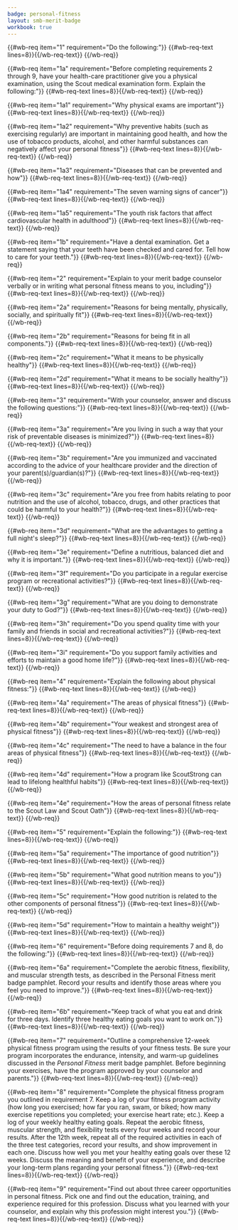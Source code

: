 ```yaml
---
badge: personal-fitness
layout: smb-merit-badge
workbook: true
---
```



{{#wb-req item="1" requirement="Do the following:"}}
{{#wb-req-text lines=8}}{{/wb-req-text}}
{{/wb-req}}

{{#wb-req item="1a" requirement="Before completing requirements 2 through 9, have your health-care practitioner give you a physical examination, using the Scout medical examination form. Explain the following:"}}
{{#wb-req-text lines=8}}{{/wb-req-text}}
{{/wb-req}}

{{#wb-req item="1a1" requirement="Why physical exams are important"}}
{{#wb-req-text lines=8}}{{/wb-req-text}}
{{/wb-req}}

{{#wb-req item="1a2" requirement="Why preventive habits (such as exercising regularly) are important in maintaining good health, and how the use of tobacco products, alcohol, and other harmful substances can negatively affect your personal fitness"}}
{{#wb-req-text lines=8}}{{/wb-req-text}}
{{/wb-req}}

{{#wb-req item="1a3" requirement="Diseases that can be prevented and how"}}
{{#wb-req-text lines=8}}{{/wb-req-text}}
{{/wb-req}}

{{#wb-req item="1a4" requirement="The seven warning signs of cancer"}}
{{#wb-req-text lines=8}}{{/wb-req-text}}
{{/wb-req}}

{{#wb-req item="1a5" requirement="The youth risk factors that affect cardiovascular health in adulthood"}}
{{#wb-req-text lines=8}}{{/wb-req-text}}
{{/wb-req}}

{{#wb-req item="1b" requirement="Have a dental examination. Get a statement saying that your teeth have been checked and cared for. Tell how to care for your teeth."}}
{{#wb-req-text lines=8}}{{/wb-req-text}}
{{/wb-req}}

{{#wb-req item="2" requirement="Explain to your merit badge counselor verbally or in writing what personal fitness means to you, including"}}
{{#wb-req-text lines=8}}{{/wb-req-text}}
{{/wb-req}}

{{#wb-req item="2a" requirement="Reasons for being mentally, physically, socially, and spiritually fit"}}
{{#wb-req-text lines=8}}{{/wb-req-text}}
{{/wb-req}}

{{#wb-req item="2b" requirement="Reasons for being fit in all components."}}
{{#wb-req-text lines=8}}{{/wb-req-text}}
{{/wb-req}}

{{#wb-req item="2c" requirement="What it means to be physically healthy"}}
{{#wb-req-text lines=8}}{{/wb-req-text}}
{{/wb-req}}

{{#wb-req item="2d" requirement="What it means to be socially healthy"}}
{{#wb-req-text lines=8}}{{/wb-req-text}}
{{/wb-req}}

{{#wb-req item="3" requirement="With your counselor, answer and discuss the following questions:"}}
{{#wb-req-text lines=8}}{{/wb-req-text}}
{{/wb-req}}

{{#wb-req item="3a" requirement="Are you living in such a way that your risk of preventable diseases is minimized?"}}
{{#wb-req-text lines=8}}{{/wb-req-text}}
{{/wb-req}}

{{#wb-req item="3b" requirement="Are you immunized and vaccinated according to the advice of your healthcare provider and the direction of your parent(s)/guardian(s)?"}}
{{#wb-req-text lines=8}}{{/wb-req-text}}
{{/wb-req}}

{{#wb-req item="3c" requirement="Are you free from habits relating to poor nutrition and the use of alcohol, tobacco, drugs, and other practices that could be harmful to your health?"}}
{{#wb-req-text lines=8}}{{/wb-req-text}}
{{/wb-req}}

{{#wb-req item="3d" requirement="What are the advantages to getting a full night's sleep?"}}
{{#wb-req-text lines=8}}{{/wb-req-text}}
{{/wb-req}}

{{#wb-req item="3e" requirement="Define a nutritious, balanced diet and why it is important."}}
{{#wb-req-text lines=8}}{{/wb-req-text}}
{{/wb-req}}

{{#wb-req item="3f" requirement="Do you participate in a regular exercise program or recreational activities?"}}
{{#wb-req-text lines=8}}{{/wb-req-text}}
{{/wb-req}}

{{#wb-req item="3g" requirement="What are you doing to demonstrate your duty to God?"}}
{{#wb-req-text lines=8}}{{/wb-req-text}}
{{/wb-req}}

{{#wb-req item="3h" requirement="Do you spend quality time with your family and friends in social and recreational activities?"}}
{{#wb-req-text lines=8}}{{/wb-req-text}}
{{/wb-req}}

{{#wb-req item="3i" requirement="Do you support family activities and efforts to maintain a good home life?"}}
{{#wb-req-text lines=8}}{{/wb-req-text}}
{{/wb-req}}

{{#wb-req item="4" requirement="Explain the following about physical fitness:"}}
{{#wb-req-text lines=8}}{{/wb-req-text}}
{{/wb-req}}

{{#wb-req item="4a" requirement="The areas of physical fitness"}}
{{#wb-req-text lines=8}}{{/wb-req-text}}
{{/wb-req}}

{{#wb-req item="4b" requirement="Your weakest and strongest area of physical fitness"}}
{{#wb-req-text lines=8}}{{/wb-req-text}}
{{/wb-req}}

{{#wb-req item="4c" requirement="The need to have a balance in the four areas of physical fitness"}}
{{#wb-req-text lines=8}}{{/wb-req-text}}
{{/wb-req}}

{{#wb-req item="4d" requirement="How a program like ScoutStrong can lead to lifelong healthful habits"}}
{{#wb-req-text lines=8}}{{/wb-req-text}}
{{/wb-req}}

{{#wb-req item="4e" requirement="How the areas of personal fitness relate to the Scout Law and Scout Oath"}}
{{#wb-req-text lines=8}}{{/wb-req-text}}
{{/wb-req}}

{{#wb-req item="5" requirement="Explain the following:"}}
{{#wb-req-text lines=8}}{{/wb-req-text}}
{{/wb-req}}

{{#wb-req item="5a" requirement="The importance of good nutrition"}}
{{#wb-req-text lines=8}}{{/wb-req-text}}
{{/wb-req}}

{{#wb-req item="5b" requirement="What good nutrition means to you"}}
{{#wb-req-text lines=8}}{{/wb-req-text}}
{{/wb-req}}

{{#wb-req item="5c" requirement="How good nutrition is related to the other components of personal fitness"}}
{{#wb-req-text lines=8}}{{/wb-req-text}}
{{/wb-req}}

{{#wb-req item="5d" requirement="How to maintain a healthy weight"}}
{{#wb-req-text lines=8}}{{/wb-req-text}}
{{/wb-req}}

{{#wb-req item="6" requirement="Before doing requirements 7 and 8, do the following:"}}
{{#wb-req-text lines=8}}{{/wb-req-text}}
{{/wb-req}}

{{#wb-req item="6a" requirement="Complete the aerobic fitness, flexibility, and muscular strength tests, as described in the Personal Fitness merit badge pamphlet. Record your results and identify those areas where you feel you need to improve."}}
{{#wb-req-text lines=8}}{{/wb-req-text}}
{{/wb-req}}

{{#wb-req item="6b" requirement="Keep track of what you eat and drink for three days. Identify three healthy eating goals you want to work on."}}
{{#wb-req-text lines=8}}{{/wb-req-text}}
{{/wb-req}}

{{#wb-req item="7" requirement="Outline a comprehensive 12-week physical fitness program using the results of your fitness tests. Be sure your program incorporates the endurance, intensity, and warm-up guidelines discussed in the *Personal Fitness* merit badge pamphlet. Before beginning your exercises, have the program approved by your counselor and parents."}}
{{#wb-req-text lines=8}}{{/wb-req-text}}
{{/wb-req}}

{{#wb-req item="8" requirement="Complete the physical fitness program you outlined in requirement 7. Keep a log of your fitness program activity (how long you exercised; how far you ran, swam, or biked; how many exercise repetitions you completed; your exercise heart rate; etc.). Keep a log of your weekly healthy eating goals. Repeat the aerobic fitness, muscular strength, and flexibility tests every four weeks and record your results. After the 12th week, repeat all of the required activities in each of the three test categories, record your results, and show improvement in each one. Discuss how well you met your healthy eating goals over these 12 weeks. Discuss the meaning and benefit of your experience, and describe your long-term plans regarding your personal fitness."}}
{{#wb-req-text lines=8}}{{/wb-req-text}}
{{/wb-req}}

{{#wb-req item="9" requirement="Find out about three career opportunities in personal fitness. Pick one and find out the education, training, and experience required for this profession. Discuss what you learned with your counselor, and explain why this profession might interest you."}}
{{#wb-req-text lines=8}}{{/wb-req-text}}
{{/wb-req}}
